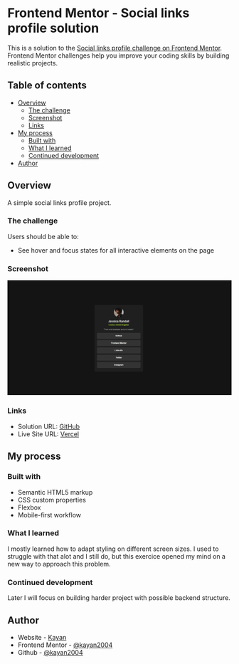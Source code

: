 # Frontend Mentor - Social links profile solution

This is a solution to the [Social links profile challenge on Frontend Mentor](https://www.frontendmentor.io/challenges/social-links-profile-UG32l9m6dQ). Frontend Mentor challenges help you improve your coding skills by building realistic projects.

## Table of contents

- [Overview](#overview)
  - [The challenge](#the-challenge)
  - [Screenshot](#screenshot)
  - [Links](#links)
- [My process](#my-process)
  - [Built with](#built-with)
  - [What I learned](#what-i-learned)
  - [Continued development](#continued-development)
- [Author](#author)

## Overview

A simple social links profile project.

### The challenge

Users should be able to:

- See hover and focus states for all interactive elements on the page

### Screenshot

![](./preview.png)

### Links

- Solution URL: [GitHub](https://github.com/kayan2004/results-summary-component)
- Live Site URL: [Vercel](https://your-live-site-url.com)

## My process

### Built with

- Semantic HTML5 markup
- CSS custom properties
- Flexbox
- Mobile-first workflow

### What I learned

I mostly learned how to adapt styling on different screen sizes. I used to struggle with that alot and I still do, but this exercice opened my mind on a new way to approach this problem.

### Continued development

Later I will focus on building harder project with possible backend structure.

## Author

- Website - [Kayan](https://www.your-site.com)
- Frontend Mentor - [@kayan2004](https://www.frontendmentor.io/profile/kayan2004)
- Github - [@kayan2004](https://github.com/kayan2004)
